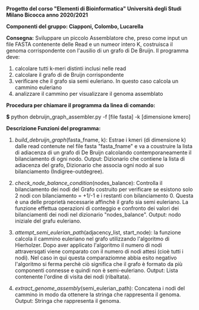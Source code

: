 **Progetto del corso "Elementi di Bioinformatica" Università degli Studi Milano Bicocca anno 2020/2021**

**Componenti del gruppo: Ciapponi, Colombo, Lucarella**

**Consegna:**
Sviluppare un piccolo Assemblatore che, preso come input un file FASTA contenente delle Read e un numeor intero K, costruisca il genoma corrispondente 
con l'ausilio di un grafo di De Bruijn.
Il programma deve:
  1. calcolare tutti k-meri distinti inclusi nelle read
  2. calcolare il grafo di de Bruijn corrispondente
  3. verificare che il grafo sia semi euleriano. In questo caso calcola un cammino euleriano
  4. analizzare il cammino per visualizzare il genoma assemblato
  
**Procedura per chiamare il programma da linea di comando:**

**$** python debruijn_graph_assembler.py  -f [file fasta] -k [dimensione kmero]
  
**Descrizione Funzioni del programma:**

  1. *build_debruijn_graph*(fasta_fname, k):
      Estrae i kmeri (di dimensione k) dalle read contenute nel file fasta "fasta_fname" e va a coustruire la lista di adiacenza di un grafo di De Bruijn
      calcolando contemporaneamente il bilanciamento di ogni nodo.
      Output: Dizionario che contiene la lista di adiacenza del grafo, Dizionario che associa ogni nodo al suo bilanciamento (Indigree-outdegree).
      
  2. *check_node_balance_condition*(nodes_balance):
      Controlla il bilanciamento dei nodi del Grafo costruito per verificare se esistono solo 2 nodi con bilanciamento = +1/-1 e i restanti con bilanciamento 0.
      Questa è una delle proprietà necessarie affinchè il grafo sia semi euleriano.
      La funzione effettua operazioni di conteggio e confronto dei valori dei bilanciamenti dei nodi nel dizionario "nodes_balance".
      Output: nodo iniziale del grafu euleriano.
      
  3. *attempt_semi_eulerian_path*(adjacency_list, start_node):
      la funzione calcola il cammino euleriano nel grafo utilizzando l'algoritmo di Hierholzer.
      Dopo aver applicato l'algoritmo il numero di nodi attraversqati viene comparato con il numero di nodi attesi (cioè tutti i nodi).
      Nel caso in qui questa comparaziomne abbia esito negativo l'algoritmo si ferma perchè ciò significa che il grafo è formato da più componenti connesse e quindi non 
      è semi-euleriano.
      Output: Lista contenente l'ordine di visita dei nodi (ribaltata).
      
  4. *extract_genome_assembly*(semi_eulerian_path):
      Concatena i nodi del cammino in modo da ottenere la stringa che rappresenta il genoma.
      Output: Stringa che rappresenta il genoma.
